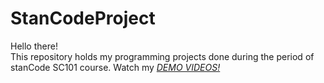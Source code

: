 # StanCodeProject
Hello there!\
This repository holds my programming projects done during the period of stanCode SC101 course.
Watch my *[DEMO VIDEOS!](https://www.youtube.com/watch?v=o63KPoIXJS4&list=PL6FWNwNPGCE56gP3lxhYPLoUbqE_unUiP&index=1)*
